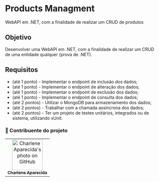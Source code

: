 # Products Managment
WebAPI em .NET, com a finalidade de realizar um CRUD de produtos

## Objetivo
Desenvolver uma WebAPI em .NET, com a finalidade de realizar um CRUD de uma entidade qualquer (prova de .NET).

## Requisitos
- (até 1 ponto) - Implementar o endpoint de inclusão dos dados;
- (até 1 ponto) - Implementar o endpoint de alteração dos dados;
- (até 1 ponto) - Implementar o endpoint de exclusão dos dados;
- (até 1 ponto) - Implementar o endpoint de consulta dos dados;
- (até 2 pontos) - Utilizar o MongoDB para armazenamento dos dados;
- (até 2 pontos) - Trabalhar com a chamada assíncrona dos dados;
- (até 2 pontos) - Ter um projeto de testes unitários, integrados ou de sistema, utilizando xUnit.

### 🤝 Contribuente do projeto

<table>
  <tr>
    <td align="center">
      <a href="https://github.com/charlenefialho">
        <img src="https://avatars.githubusercontent.com/u/94643076?v=4" width="100px;" border-radius='50%' alt="Charlene Aparecida's photo on GitHub"/><br>
        <sub>
          <b>Charlene Aparecida</b>
        </sub>
      </a>
    </td>
    
  </tr>
</table>
